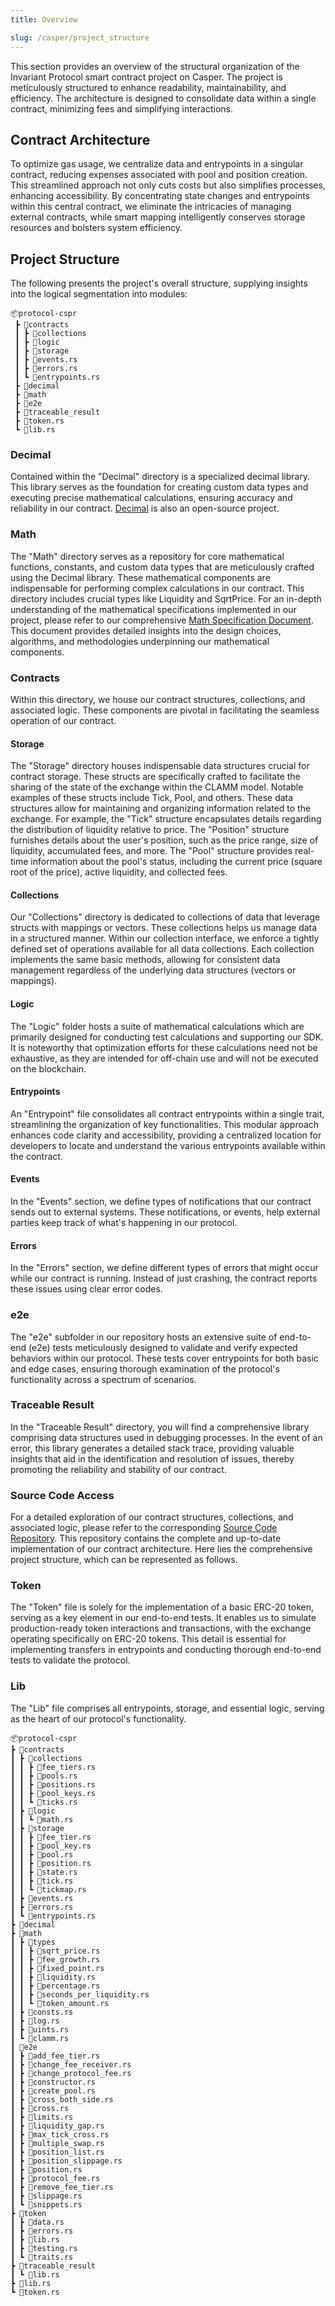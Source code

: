 ```yaml
---
title: Overview

slug: /casper/project_structure
---
```


This section provides an overview of the structural organization of the Invariant Protocol smart contract project on Casper. The project is meticulously structured to enhance readability, maintainability, and efficiency. The architecture is designed to consolidate data within a single contract, minimizing fees and simplifying interactions.

## Contract Architecture

To optimize gas usage, we centralize data and entrypoints in a singular contract, reducing expenses associated with pool and position creation. This streamlined approach not only cuts costs but also simplifies processes, enhancing accessibility. By concentrating state changes and entrypoints within this central contract, we eliminate the intricacies of managing external contracts, while smart mapping intelligently conserves storage resources and bolsters system efficiency.

## Project Structure

The following presents the project's overall structure, supplying insights into the logical segmentation into modules:

```
📦protocol-cspr
 ┣ 📂contracts
 ┃ ┣ 📂collections
 ┃ ┣ 📂logic
 ┃ ┣ 📂storage
 ┃ ┣ 📜events.rs
 ┃ ┣ 📜errors.rs
 ┃ ┗ 📜entrypoints.rs
 ┣ 📂decimal
 ┣ 📂math
 ┣ 📂e2e
 ┣ 📂traceable_result
 ┣ 📜token.rs
 ┗ 📜lib.rs
```

### Decimal

Contained within the "Decimal" directory is a specialized decimal library. This library serves as the foundation for creating custom data types and executing precise mathematical calculations, ensuring accuracy and reliability in our contract. [Decimal](https://github.com/invariant-labs/decimal) is also an open-source project.

### Math

The "Math" directory serves as a repository for core mathematical functions, constants, and custom data types that are meticulously crafted using the Decimal library. These mathematical components are indispensable for performing complex calculations in our contract. This directory includes crucial types like Liquidity and SqrtPrice. For an in-depth understanding of the mathematical specifications implemented in our project, please refer to our comprehensive [Math Specification Document](https://invariant.app/math-spec-a0.pdf). This document provides detailed insights into the design choices, algorithms, and methodologies underpinning our mathematical components.

### Contracts

Within this directory, we house our contract structures, collections, and associated logic. These components are pivotal in facilitating the seamless operation of our contract.

#### Storage

The "Storage" directory houses indispensable data structures crucial for contract storage. These structs are specifically crafted to facilitate the sharing of the state of the exchange within the CLAMM model. Notable examples of these structs include Tick, Pool, and others. These data structures allow for maintaining and organizing information related to the exchange. For example, the "Tick" structure encapsulates details regarding the distribution of liquidity relative to price. The "Position" structure furnishes details about the user's position, such as the price range, size of liquidity, accumulated fees, and more. The "Pool" structure provides real-time information about the pool's status, including the current price (square root of the price), active liquidity, and collected fees.

#### Collections

Our "Collections" directory is dedicated to collections of data that leverage structs with mappings or vectors. These collections helps us manage data in a structured manner. Within our collection interface, we enforce a tightly defined set of operations available for all data collections. Each collection implements the same basic methods, allowing for consistent data management regardless of the underlying data structures (vectors or mappings).

#### Logic

The "Logic" folder hosts a suite of mathematical calculations which are primarily designed for conducting test calculations and supporting our SDK. It is noteworthy that optimization efforts for these calculations need not be exhaustive, as they are intended for off-chain use and will not be executed on the blockchain.

#### Entrypoints

An "Entrypoint" file consolidates all contract entrypoints within a single trait, streamlining the organization of key functionalities. This modular approach enhances code clarity and accessibility, providing a centralized location for developers to locate and understand the various entrypoints available within the contract.

#### Events

In the "Events" section, we define types of notifications that our contract sends out to external systems. These notifications, or events, help external parties keep track of what's happening in our protocol.

#### Errors

In the "Errors" section, we define different types of errors that might occur while our contract is running. Instead of just crashing, the contract reports these issues using clear error codes.

### e2e

The "e2e" subfolder in our repository hosts an extensive suite of end-to-end (e2e) tests meticulously designed to validate and verify expected behaviors within our protocol. These tests cover entrypoints for both basic and edge cases, ensuring thorough examination of the protocol's functionality across a spectrum of scenarios.

### Traceable Result

In the "Traceable Result" directory, you will find a comprehensive library comprising data structures used in debugging processes. In the event of an error, this library generates a detailed stack trace, providing valuable insights that aid in the identification and resolution of issues, thereby promoting the reliability and stability of our contract.

### Source Code Access

For a detailed exploration of our contract structures, collections, and associated logic, please refer to the corresponding [Source Code Repository](https://github.com/invariant-labs/protocol-a0). This repository contains the complete and up-to-date implementation of our contract architecture. Here lies the comprehensive project structure, which can be represented as follows.

### Token

The "Token" file is solely for the implementation of a basic ERC-20 token, serving as a key element in our end-to-end tests. It enables us to simulate production-ready token interactions and transactions, with the exchange operating specifically on ERC-20 tokens. This detail is essential for implementing transfers in entrypoints and conducting thorough end-to-end tests to validate the protocol.

### Lib

The "Lib" file comprises all entrypoints, storage, and essential logic, serving as the heart of our protocol's functionality.

```
📦protocol-cspr
┣ 📂contracts
┃ ┣ 📂collections
┃ ┃ ┣ 📜fee_tiers.rs
┃ ┃ ┣ 📜pools.rs
┃ ┃ ┣ 📜positions.rs
┃ ┃ ┣ 📜pool_keys.rs
┃ ┃ ┗ 📜ticks.rs
┃ ┣ 📂logic
┃ ┃ ┗ 📜math.rs
┃ ┣ 📂storage
┃ ┃ ┣ 📜fee_tier.rs
┃ ┃ ┣ 📜pool_key.rs
┃ ┃ ┣ 📜pool.rs
┃ ┃ ┣ 📜position.rs
┃ ┃ ┣ 📜state.rs
┃ ┃ ┣ 📜tick.rs
┃ ┃ ┗ 📜tickmap.rs
┃ ┣ 📜events.rs
┃ ┣ 📜errors.rs
┃ ┗ 📜entrypoints.rs
┣ 📂decimal
┣ 📂math
┃ ┣ 📂types
┃ ┃ ┣ 📜sqrt_price.rs
┃ ┃ ┣ 📜fee_growth.rs
┃ ┃ ┣ 📜fixed_point.rs
┃ ┃ ┣ 📜liquidity.rs
┃ ┃ ┣ 📜percentage.rs
┃ ┃ ┣ 📜seconds_per_liquidity.rs
┃ ┃ ┗ 📜token_amount.rs
┃ ┣ 📜consts.rs
┃ ┣ 📜log.rs
┃ ┣ 📜uints.rs
┃ ┗ 📜clamm.rs
┃ 📂e2e
┃ ┣ 📜add_fee_tier.rs
┃ ┣ 📜change_fee_receiver.rs
┃ ┣ 📜change_protocol_fee.rs
┃ ┣ 📜constructor.rs
┃ ┣ 📜create_pool.rs
┃ ┣ 📜cross_both_side.rs
┃ ┣ 📜cross.rs
┃ ┣ 📜limits.rs
┃ ┣ 📜liquidity_gap.rs
┃ ┣ 📜max_tick_cross.rs
┃ ┣ 📜multiple_swap.rs
┃ ┣ 📜position_list.rs
┃ ┣ 📜position_slippage.rs
┃ ┣ 📜position.rs
┃ ┣ 📜protocol_fee.rs
┃ ┣ 📜remove_fee_tier.rs
┃ ┣ 📜slippage.rs
┃ ┗ 📜snippets.rs
┣ 📂token
┃ ┣ 📜data.rs
┃ ┣ 📜errors.rs
┃ ┣ 📜lib.rs
┃ ┣ 📜testing.rs
┃ ┗ 📜traits.rs
┣ 📂traceable_result
┃ ┗ 📜lib.rs
┣ 📜lib.rs
┗ 📜token.rs
```
